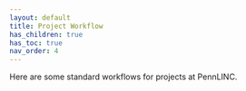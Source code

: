 ```yaml
---
layout: default
title: Project Workflow
has_children: true
has_toc: true
nav_order: 4
---
```


Here are some standard workflows for projects at PennLINC.
